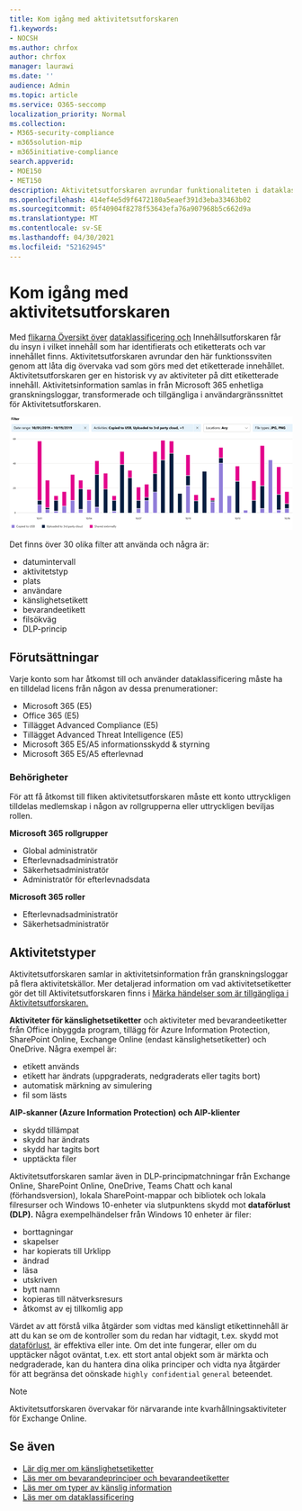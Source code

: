 ```yaml
---
title: Kom igång med aktivitetsutforskaren
f1.keywords:
- NOCSH
ms.author: chrfox
author: chrfox
manager: laurawi
ms.date: ''
audience: Admin
ms.topic: article
ms.service: O365-seccomp
localization_priority: Normal
ms.collection:
- M365-security-compliance
- m365solution-mip
- m365initiative-compliance
search.appverid:
- MOE150
- MET150
description: Aktivitetsutforskaren avrundar funktionaliteten i dataklassificeringsfunktionen genom att du kan se och filtrera på de åtgärder som användarna gör på det etiketterade innehållet.
ms.openlocfilehash: 414ef4e5d9f6472180a5eaef391d3eba33463b02
ms.sourcegitcommit: 05f40904f8278f53643efa76a907968b5c662d9a
ms.translationtype: MT
ms.contentlocale: sv-SE
ms.lasthandoff: 04/30/2021
ms.locfileid: "52162945"
---
```

# <a name="get-started-with-activity-explorer"></a>Kom igång med aktivitetsutforskaren

Med [flikarna Översikt över](data-classification-overview.md) [dataklassificering och](data-classification-content-explorer.md) Innehållsutforskaren får du insyn i vilket innehåll som har identifierats och etiketterats och var innehållet finns. Aktivitetsutforskaren avrundar den här funktionssviten genom att låta dig övervaka vad som görs med det etiketterade innehållet. Aktivitetsutforskaren ger en historisk vy av aktiviteter på ditt etiketterade innehåll. Aktivitetsinformation samlas in från Microsoft 365 enhetliga granskningsloggar, transformerade och tillgängliga i användargränssnittet för Aktivitetsutforskaren. 

![Översikt över aktivitetsutforskaren för platshållare](../media/data-classification-activity-explorer-1.png)

Det finns över 30 olika filter att använda och några är:

- datumintervall
- aktivitetstyp
- plats
- användare
- känslighetsetikett
- bevarandeetikett
- filsökväg
- DLP-princip



## <a name="prerequisites"></a>Förutsättningar

Varje konto som har åtkomst till och använder dataklassificering måste ha en tilldelad licens från någon av dessa prenumerationer:

- Microsoft 365 (E5)
- Office 365 (E5)
- Tillägget Advanced Compliance (E5)
- Tillägget Advanced Threat Intelligence (E5)
- Microsoft 365 E5/A5 informationsskydd & styrning
- Microsoft 365 E5/A5 efterlevnad

### <a name="permissions"></a>Behörigheter

 För att få åtkomst till fliken aktivitetsutforskaren måste ett konto uttryckligen tilldelas medlemskap i någon av rollgrupperna eller uttryckligen beviljas rollen.

<!--
> [!IMPORTANT]
> Access to Activity explorer via the Security reader or Device Management role groups or other has been removed-->

**Microsoft 365 rollgrupper**

- Global administratör
- Efterlevnadsadministratör
- Säkerhetsadministratör
- Administratör för efterlevnadsdata

**Microsoft 365 roller**

- Efterlevnadsadministratör
- Säkerhetsadministratör

## <a name="activity-types"></a>Aktivitetstyper

Aktivitetsutforskaren samlar in aktivitetsinformation från granskningsloggar på flera aktivitetskällor. Mer detaljerad information om vad aktivitetsetiketter gör det till Aktivitetsutforskaren finns i [Märka händelser som är tillgängliga i Aktivitetsutforskaren.](data-classification-activity-explorer-available-events.md)

**Aktiviteter för känslighetsetiketter** och aktiviteter med bevarandeetiketter från Office inbyggda program, tillägg för Azure Information Protection, SharePoint Online, Exchange Online (endast känslighetsetiketter) och OneDrive.  Några exempel är:

- etikett används
- etikett har ändrats (uppgraderats, nedgraderats eller tagits bort)
- automatisk märkning av simulering
- fil som lästs 

**AIP-skanner (Azure Information Protection) och AIP-klienter**

- skydd tillämpat
- skydd har ändrats
- skydd har tagits bort
- upptäckta filer 

Aktivitetsutforskaren  samlar även in DLP-principmatchningar från Exchange Online, SharePoint Online, OneDrive, Teams Chatt och kanal (förhandsversion), lokala SharePoint-mappar och bibliotek och lokala filresurser och Windows 10-enheter via slutpunktens skydd mot **dataförlust (DLP).** Några exempelhändelser från Windows 10 enheter är filer:

- borttagningar
- skapelser
- har kopierats till Urklipp
- ändrad
- läsa
- utskriven
- bytt namn
- kopieras till nätverksresurs
- åtkomst av ej tillkomlig app 

Värdet av att förstå vilka åtgärder som vidtas med känsligt etikettinnehåll är att du kan se om de kontroller som du redan har vidtagit, t.ex. skydd mot [dataförlust,](dlp-learn-about-dlp.md) är effektiva eller inte. Om det inte fungerar, eller om du upptäcker något oväntat, t.ex. ett stort antal objekt som är märkta och nedgraderade, kan du hantera dina olika principer och vidta nya åtgärder för att begränsa det oönskade `highly confidential` `general` beteendet.

> [!NOTE]
> Aktivitetsutforskaren övervakar för närvarande inte kvarhållningsaktiviteter för Exchange Online.

## <a name="see-also"></a>Se även

- [Lär dig mer om känslighetsetiketter](sensitivity-labels.md)
- [Läs mer om bevarandeprinciper och bevarandeetiketter](retention.md)
- [Läs mer om typer av känslig information](sensitive-information-type-learn-about.md)
- [Läs mer om dataklassificering](data-classification-overview.md)
